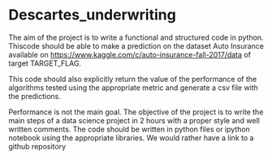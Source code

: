 # Descartes_underwriting

The aim of the project is to write a functional and structured code in python. Thiscode should be able to make a prediction on the dataset Auto Insurance available on https://www.kaggle.com/c/auto-insurance-fall-2017/data of target TARGET_FLAG.

This code should also explicitly return the value of the performance of the algorithms tested using the appropriate metric and generate a csv file with the predictions.

Performance is not the main goal. The objective of the project is to write the main steps of a data science project in 2 hours with a proper style and well written comments.
The code should be written in python files or ipython notebook using the appropriate libraries. We would rather have a link to a github repository
